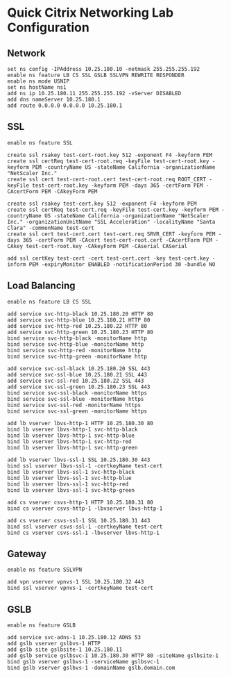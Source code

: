 # Quick Citrix Networking Lab Configuration

## Network
	
	set ns config -IPAddress 10.25.180.10 -netmask 255.255.255.192
	enable ns feature LB CS SSL GSLB SSLVPN REWRITE RESPONDER
	enable ns mode USNIP
	set ns hostName ns1
	add ns ip 10.25.180.11 255.255.255.192 -vServer DISABLED
	add dns nameServer 10.25.180.1
	add route 0.0.0.0 0.0.0.0 10.25.180.1

## SSL

	enable ns feature SSL
	
	create ssl rsakey test-cert-root.key 512 -exponent F4 -keyform PEM
	create ssl certReq test-cert-root.req -keyFile test-cert-root.key -keyform PEM -countryName US -stateName California -organizationName "NetScaler Inc." 
	create ssl cert test-cert-root.cert test-cert-root.req ROOT_CERT -keyFile test-cert-root.key -keyform PEM -days 365 -certForm PEM -CAcertForm PEM -CAkeyForm PEM

	create ssl rsakey test-cert.key 512 -exponent F4 -keyform PEM
	create ssl certReq test-cert.req -keyFile test-cert.key -keyform PEM -countryName US -stateName California -organizationName "NetScaler Inc." -organizationUnitName "SSL Acceleration" -localityName "Santa Clara" -commonName test-cert
	create ssl cert test-cert.cert test-cert.req SRVR_CERT -keyform PEM -days 365 -certForm PEM -CAcert test-cert-root.cert -CAcertForm PEM -CAkey test-cert-root.key -CAkeyForm PEM -CAserial CASerial

	add ssl certKey test-cert -cert test-cert.cert -key test-cert.key -inform PEM -expiryMonitor ENABLED -notificationPeriod 30 -bundle NO

## Load Balancing

	enable ns feature LB CS SSL

	add service svc-http-black 10.25.180.20 HTTP 80
	add service svc-http-blue 10.25.180.21 HTTP 80
	add service svc-http-red 10.25.180.22 HTTP 80
	add service svc-http-green 10.25.180.23 HTTP 80
	bind service svc-http-black -monitorName http
	bind service svc-http-blue -monitorName http
	bind service svc-http-red -monitorName http
	bind service svc-http-green -monitorName http

	add service svc-ssl-black 10.25.180.20 SSL 443
	add service svc-ssl-blue 10.25.180.21 SSL 443
	add service svc-ssl-red 10.25.180.22 SSL 443
	add service svc-ssl-green 10.25.180.23 SSL 443
	bind service svc-ssl-black -monitorName https
	bind service svc-ssl-blue -monitorName https
	bind service svc-ssl-red -monitorName https
	bind service svc-ssl-green -monitorName https

	add lb vserver lbvs-http-1 HTTP 10.25.180.30 80
	bind lb vserver lbvs-http-1 svc-http-black
	bind lb vserver lbvs-http-1 svc-http-blue
	bind lb vserver lbvs-http-1 svc-http-red
	bind lb vserver lbvs-http-1 svc-http-green

	add lb vserver lbvs-ssl-1 SSL 10.25.180.30 443
	bind ssl vserver lbvs-ssl-1 -certkeyName test-cert
	bind lb vserver lbvs-ssl-1 svc-http-black
	bind lb vserver lbvs-ssl-1 svc-http-blue
	bind lb vserver lbvs-ssl-1 svc-http-red
	bind lb vserver lbvs-ssl-1 svc-http-green
	
	add cs vserver csvs-http-1 HTTP 10.25.180.31 80
	bind cs vserver csvs-http-1 -lbvserver lbvs-http-1

	add cs vserver csvs-ssl-1 SSL 10.25.180.31 443
	bind ssl vserver csvs-ssl-1 -certkeyName test-cert
	bind cs vserver csvs-ssl-1 -lbvserver lbvs-http-1

## Gateway

	enable ns feature SSLVPN

	add vpn vserver vpnvs-1 SSL 10.25.180.32 443
	bind ssl vserver vpnvs-1 -certkeyName test-cert

## GSLB

	enable ns feature GSLB
	
	add service svc-adns-1 10.25.180.12 ADNS 53
	add gslb vserver gslbvs-1 HTTP
	add gslb site gslbsite-1 10.25.180.11
	add gslb service gslbsvc-1 10.25.180.30 HTTP 80 -siteName gslbsite-1
	bind gslb vserver gslbvs-1 -serviceName gslbsvc-1
	bind gslb vserver gslbvs-1 -domainName gslb.domain.com
